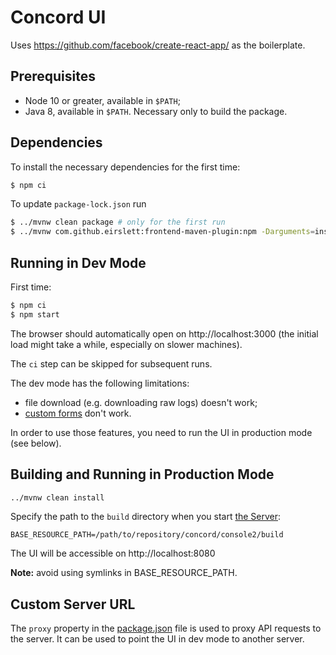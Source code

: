 # Concord UI

Uses https://github.com/facebook/create-react-app/ as the boilerplate.    

## Prerequisites

- Node 10 or greater, available in `$PATH`;
- Java 8, available in `$PATH`. Necessary only to build the package.

## Dependencies

To install the necessary dependencies for the first time:
```bash
$ npm ci
```

To update `package-lock.json` run
```bash
$ ../mvnw clean package # only for the first run
$ ../mvnw com.github.eirslett:frontend-maven-plugin:npm -Darguments=install
```

## Running in Dev Mode

First time:
```bash
$ npm ci
$ npm start
```

The browser should automatically open on http://localhost:3000
(the initial load might take a while, especially on slower machines).

The `ci` step can be skipped for subsequent runs.

The dev mode has the following limitations:
- file download (e.g. downloading raw logs) doesn't work;
- [custom forms](https://concord.walmartlabs.com/docs/getting-started/forms.html#custom) don't work.

In order to use those features, you need to run the UI in production
mode (see below).

## Building and Running in Production Mode

```bash
../mvnw clean install
```

Specify the path to the `build` directory when you start
[the Server](../server/dist):
```
BASE_RESOURCE_PATH=/path/to/repository/concord/console2/build
```

The UI will be accessible on http://localhost:8080

**Note:** avoid using symlinks in BASE_RESOURCE_PATH.

## Custom Server URL

The `proxy` property in the [package.json](./package.json) file is used to
proxy API requests to the server. It can be used to point the UI in dev mode to
another server.